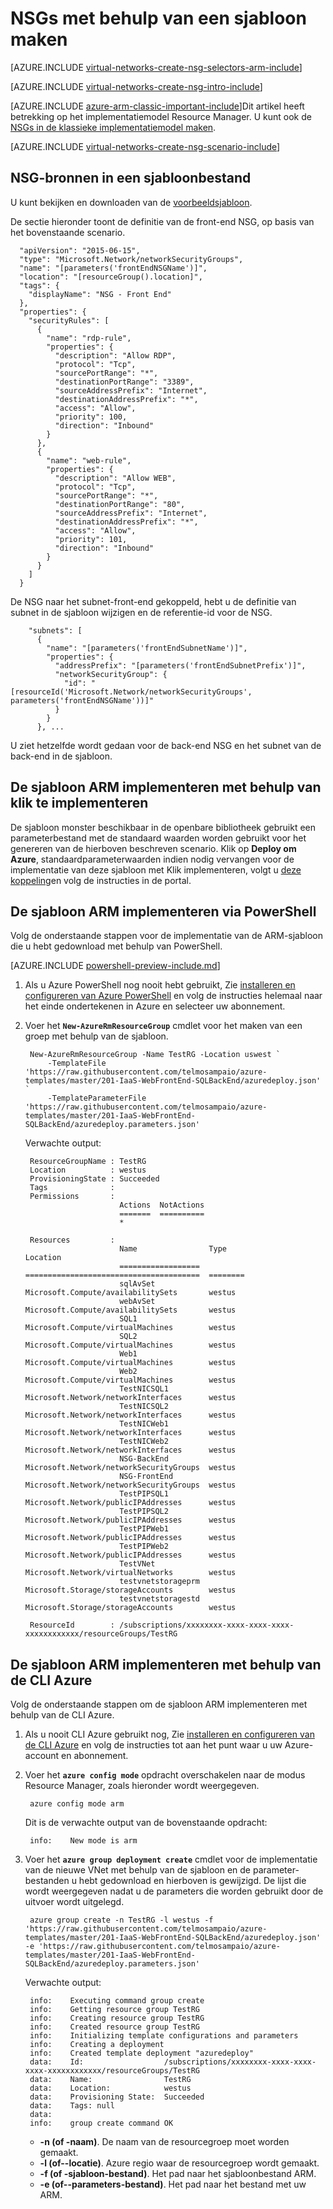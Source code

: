 <properties
   pageTitle="Het NSGs in de ARM-modus met behulp van een sjabloon maken | Microsoft Azure"
   description="Meer informatie over het maken en implementeren van NSGs in het ARM met behulp van een sjabloon"
   services="virtual-network"
   documentationCenter="na"
   authors="jimdial"
   manager="carmonm"
   editor="tysonn"
   tags="azure-resource-manager"
/>
<tags
   ms.service="virtual-network"
   ms.devlang="na"
   ms.topic="article"
   ms.tgt_pltfrm="na"
   ms.workload="infrastructure-services"
   ms.date="02/02/2016"
   ms.author="jdial" />

# <a name="how-to-create-nsgs-using-a-template"></a>NSGs met behulp van een sjabloon maken

[AZURE.INCLUDE [virtual-networks-create-nsg-selectors-arm-include](../../includes/virtual-networks-create-nsg-selectors-arm-include.md)]

[AZURE.INCLUDE [virtual-networks-create-nsg-intro-include](../../includes/virtual-networks-create-nsg-intro-include.md)]

[AZURE.INCLUDE [azure-arm-classic-important-include](../../includes/azure-arm-classic-important-include.md)]Dit artikel heeft betrekking op het implementatiemodel Resource Manager. U kunt ook de [NSGs in de klassieke implementatiemodel maken](virtual-networks-create-nsg-classic-ps.md).

[AZURE.INCLUDE [virtual-networks-create-nsg-scenario-include](../../includes/virtual-networks-create-nsg-scenario-include.md)]

## <a name="nsg-resources-in-a-template-file"></a>NSG-bronnen in een sjabloonbestand

U kunt bekijken en downloaden van de [voorbeeldsjabloon](https://raw.githubusercontent.com/telmosampaio/azure-templates/master/201-IaaS-WebFrontEnd-SQLBackEnd/NSGs.json).

De sectie hieronder toont de definitie van de front-end NSG, op basis van het bovenstaande scenario.

      "apiVersion": "2015-06-15",
      "type": "Microsoft.Network/networkSecurityGroups",
      "name": "[parameters('frontEndNSGName')]",
      "location": "[resourceGroup().location]",
      "tags": {
        "displayName": "NSG - Front End"
      },
      "properties": {
        "securityRules": [
          {
            "name": "rdp-rule",
            "properties": {
              "description": "Allow RDP",
              "protocol": "Tcp",
              "sourcePortRange": "*",
              "destinationPortRange": "3389",
              "sourceAddressPrefix": "Internet",
              "destinationAddressPrefix": "*",
              "access": "Allow",
              "priority": 100,
              "direction": "Inbound"
            }
          },
          {
            "name": "web-rule",
            "properties": {
              "description": "Allow WEB",
              "protocol": "Tcp",
              "sourcePortRange": "*",
              "destinationPortRange": "80",
              "sourceAddressPrefix": "Internet",
              "destinationAddressPrefix": "*",
              "access": "Allow",
              "priority": 101,
              "direction": "Inbound"
            }
          }
        ]
      }

De NSG naar het subnet-front-end gekoppeld, hebt u de definitie van subnet in de sjabloon wijzigen en de referentie-id voor de NSG.

        "subnets": [
          {
            "name": "[parameters('frontEndSubnetName')]",
            "properties": {
              "addressPrefix": "[parameters('frontEndSubnetPrefix')]",
              "networkSecurityGroup": {
                "id": "[resourceId('Microsoft.Network/networkSecurityGroups', parameters('frontEndNSGName'))]"
              }
            }
          }, ...

U ziet hetzelfde wordt gedaan voor de back-end NSG en het subnet van de back-end in de sjabloon.

## <a name="deploy-the-arm-template-by-using-click-to-deploy"></a>De sjabloon ARM implementeren met behulp van klik te implementeren

De sjabloon monster beschikbaar in de openbare bibliotheek gebruikt een parameterbestand met de standaard waarden worden gebruikt voor het genereren van de hierboven beschreven scenario. Klik op **Deploy om Azure**, standaardparameterwaarden indien nodig vervangen voor de implementatie van deze sjabloon met Klik implementeren, volgt u [deze koppeling](http://github.com/telmosampaio/azure-templates/tree/master/201-IaaS-WebFrontEnd-SQLBackEnd-NSG)en volg de instructies in de portal.

## <a name="deploy-the-arm-template-by-using-powershell"></a>De sjabloon ARM implementeren via PowerShell

Volg de onderstaande stappen voor de implementatie van de ARM-sjabloon die u hebt gedownload met behulp van PowerShell.

[AZURE.INCLUDE [powershell-preview-include.md](../../includes/powershell-preview-include.md)]

1. Als u Azure PowerShell nog nooit hebt gebruikt, Zie [installeren en configureren van Azure PowerShell](../powershell-install-configure.md) en volg de instructies helemaal naar het einde ondertekenen in Azure en selecteer uw abonnement.

3. Voer het **`New-AzureRmResourceGroup`** cmdlet voor het maken van een groep met behulp van de sjabloon.

        New-AzureRmResourceGroup -Name TestRG -Location uswest `
            -TemplateFile 'https://raw.githubusercontent.com/telmosampaio/azure-templates/master/201-IaaS-WebFrontEnd-SQLBackEnd/azuredeploy.json' `
            -TemplateParameterFile 'https://raw.githubusercontent.com/telmosampaio/azure-templates/master/201-IaaS-WebFrontEnd-SQLBackEnd/azuredeploy.parameters.json'

    Verwachte output:

        ResourceGroupName : TestRG
        Location          : westus
        ProvisioningState : Succeeded
        Tags              :
        Permissions       :
                            Actions  NotActions
                            =======  ==========
                            *                  

        Resources         :
                            Name                Type                                     Location
                            ==================  =======================================  ========
                            sqlAvSet            Microsoft.Compute/availabilitySets       westus  
                            webAvSet            Microsoft.Compute/availabilitySets       westus  
                            SQL1                Microsoft.Compute/virtualMachines        westus  
                            SQL2                Microsoft.Compute/virtualMachines        westus  
                            Web1                Microsoft.Compute/virtualMachines        westus  
                            Web2                Microsoft.Compute/virtualMachines        westus  
                            TestNICSQL1         Microsoft.Network/networkInterfaces      westus  
                            TestNICSQL2         Microsoft.Network/networkInterfaces      westus  
                            TestNICWeb1         Microsoft.Network/networkInterfaces      westus  
                            TestNICWeb2         Microsoft.Network/networkInterfaces      westus  
                            NSG-BackEnd         Microsoft.Network/networkSecurityGroups  westus  
                            NSG-FrontEnd        Microsoft.Network/networkSecurityGroups  westus  
                            TestPIPSQL1         Microsoft.Network/publicIPAddresses      westus  
                            TestPIPSQL2         Microsoft.Network/publicIPAddresses      westus  
                            TestPIPWeb1         Microsoft.Network/publicIPAddresses      westus  
                            TestPIPWeb2         Microsoft.Network/publicIPAddresses      westus  
                            TestVNet            Microsoft.Network/virtualNetworks        westus  
                            testvnetstorageprm  Microsoft.Storage/storageAccounts        westus  
                            testvnetstoragestd  Microsoft.Storage/storageAccounts        westus  

        ResourceId        : /subscriptions/xxxxxxxx-xxxx-xxxx-xxxx-xxxxxxxxxxxx/resourceGroups/TestRG

## <a name="deploy-the-arm-template-by-using-the-azure-cli"></a>De sjabloon ARM implementeren met behulp van de CLI Azure

Volg de onderstaande stappen om de sjabloon ARM implementeren met behulp van de CLI Azure.

1. Als u nooit CLI Azure gebruikt nog, Zie [installeren en configureren van de CLI Azure](../xplat-cli-install.md) en volg de instructies tot aan het punt waar u uw Azure-account en abonnement.
2. Voer het **`azure config mode`** opdracht overschakelen naar de modus Resource Manager, zoals hieronder wordt weergegeven.

        azure config mode arm

    Dit is de verwachte output van de bovenstaande opdracht:

        info:    New mode is arm

4. Voer het **`azure group deployment create`** cmdlet voor de implementatie van de nieuwe VNet met behulp van de sjabloon en de parameter-bestanden u hebt gedownload en hierboven is gewijzigd. De lijst die wordt weergegeven nadat u de parameters die worden gebruikt door de uitvoer wordt uitgelegd.

        azure group create -n TestRG -l westus -f 'https://raw.githubusercontent.com/telmosampaio/azure-templates/master/201-IaaS-WebFrontEnd-SQLBackEnd/azuredeploy.json' -e 'https://raw.githubusercontent.com/telmosampaio/azure-templates/master/201-IaaS-WebFrontEnd-SQLBackEnd/azuredeploy.parameters.json'

    Verwachte output:

        info:    Executing command group create
        info:    Getting resource group TestRG
        info:    Creating resource group TestRG
        info:    Created resource group TestRG
        info:    Initializing template configurations and parameters
        info:    Creating a deployment
        info:    Created template deployment "azuredeploy"
        data:    Id:                  /subscriptions/xxxxxxxx-xxxx-xxxx-xxxx-xxxxxxxxxxxx/resourceGroups/TestRG
        data:    Name:                TestRG
        data:    Location:            westus
        data:    Provisioning State:  Succeeded
        data:    Tags: null
        data:    
        info:    group create command OK

    - **-n (of -naam)**. De naam van de resourcegroep moet worden gemaakt.
    - **-l (of--locatie)**. Azure regio waar de resourcegroep wordt gemaakt.
    - **-f (of -sjabloon-bestand)**. Het pad naar het sjabloonbestand ARM.
    - **-e (of--parameters-bestand)**. Het pad naar het bestand met uw ARM.
